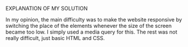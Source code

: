 EXPLANATION OF MY SOLUTION

In my opinion, the main difficulty was to make the website responsive by switching the place of the elements whenever the size of the screen became too low. 
I simply used a media query for this.
The rest was not really difficult, just basic HTML and CSS.
